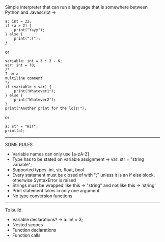 Simple interpreter that can run a language
that is somewhere between Python and Javascript ->
```
a: int = 32; 
if (a > 2) {
    print("Yayy");
} else {
    print(":(");
}
```
or 
```
variable: int = 3 * 3 - 6;
var: int = 70;
/*
I am a
multiline comment
*/
if (variable < var) {
    print("Whatever1");
} else {
    print("Whatever2");
}
print("Another print for the lolz!");
```
or
```
a: str = "Hi!";
print(a);
```

---
SOME RULES


- Variable names can only use [a-zA-Z]
- Type has to be stated on variable assignment -> var: str = "string variable";
- Supported types: int, str, float, bool
- Every statement must be closed of with ";"
unless it is an if else block, otherwise SyntaxError is raised
- Strings must be wrapped like this -> "string"
and not like this -> 'string'
- Print statement takes in only one argument
- No type conversion functions

---
To build:
- Variable declarations? -> a: int = 3;
- Nested scopes
- Function declarations
- Function calls



